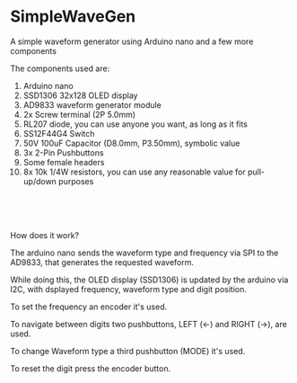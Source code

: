 # SimpleWaveGen
A simple waveform generator using Arduino nano and a few more components

The components used are:

1. Arduino nano
2. SSD1306 32x128 OLED display
3. AD9833 waveform generator module
4. 2x Screw terminal (2P 5.0mm)
5. RL207 diode, you can use anyone you want, as long as it fits
6. SS12F44G4 Switch
7. 50V 100uF Capacitor (D8.0mm, P3.50mm), symbolic value
8. 3x 2-Pin Pushbuttons
9. Some female headers
10. 8x 10k 1/4W resistors, you can use any reasonable value for pull-up/down purposes

<br/>
<br/>
<br/>

How does it work?

The arduino nano sends the waveform type and frequency via SPI to the AD9833, that generates the requested waveform.

While doing this, the OLED display (SSD1306) is updated by the arduino via I2C, with dsplayed frequency, waveform type and digit position.

To set the frequency an encoder it's used.

To navigate between digits two pushbuttons, LEFT (<-) and RIGHT (->), are used.

To change Waveform type a third pushbutton (MODE) it's used.

To reset the digit press the encoder button.
